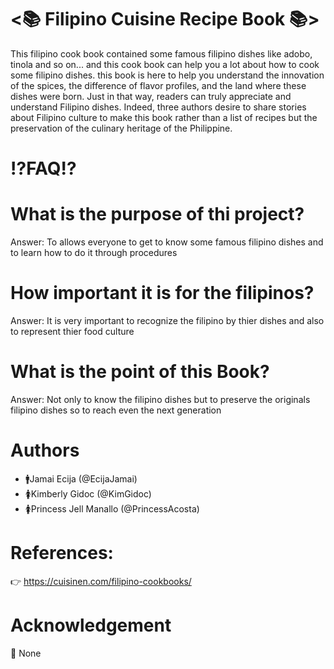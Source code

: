 # <📚 Filipino Cuisine Recipe Book 📚>

This filipino cook book contained some famous filipino dishes like adobo, tinola and so on... and this cook book can help you a lot about how to cook some filipino dishes. this book is here to help you understand the innovation of the spices, the difference of flavor profiles, and the land where these dishes were born. Just in that way, readers can truly appreciate and understand Filipino dishes. Indeed, three authors desire to share stories about Filipino culture to make this book rather than a list of recipes but the preservation of the culinary heritage of the Philippine.
  
# ⁉️FAQ⁉️
# What is the purpose of thi project?
Answer: To allows everyone to get to know some famous filipino dishes and to learn how to do it through procedures
# How important it is for the filipinos?
Answer: It is very important to recognize the filipino by thier dishes and also to represent thier food culture
# What is the point of this Book?
Answer: Not only to know the filipino dishes but to preserve the originals filipino dishes so to reach even the next generation
# Authors
* 🚹Jamai Ecija (@EcijaJamai)
* 🚺Kimberly Gidoc (@KimGidoc)
* 🚺Princess Jell Manallo (@PrincessAcosta)
# References:
👉 https://cuisinen.com/filipino-cookbooks/
# Acknowledgement
🤷 None


